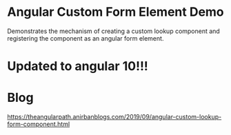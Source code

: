 # Angular Custom Form Element Demo  
Demonstrates the mechanism of creating a custom lookup component and registering the component as an angular form element.  

# Updated to angular 10!!!  

# Blog  
https://theangularpath.anirbanblogs.com/2019/09/angular-custom-lookup-form-component.html  

